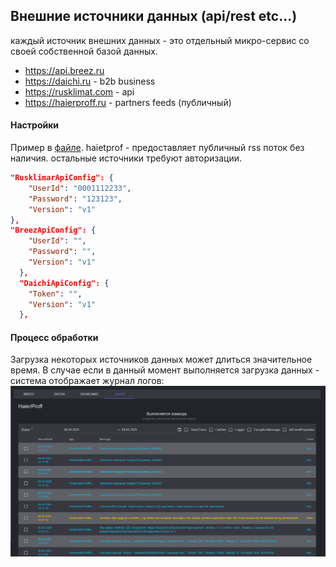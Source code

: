 ## Внешние источники данных (api/rest etc...)
каждый источник внешних данных - это отдельный микро-сервис со своей собственной базой данных.

 - https://api.breez.ru
 - https://daichi.ru - b2b business
 - https://rusklimat.com - api
 - https://haierproff.ru - partners feeds (публичный)

#### Настройки
Пример в [файле](outers-credentials-example.json).
haietprof - предоставляет публичный rss поток без наличия.
остальные источники требуют авторизации.
```json
"RusklimarApiConfig": {
    "UserId": "0001112233",
    "Password": "123123",
    "Version": "v1"
},
"BreezApiConfig": {
    "UserId": "",
    "Password": "",
    "Version": "v1"
  },
  "DaichiApiConfig": {
    "Token": "",
    "Version": "v1"
  },
```

#### Процесс обработки
Загрузка некоторых источников данных может длиться значительное время. В случае если в данный момент выполняется загрузка данных - система отображает журнал логов:
![download-progress](FeedsHaierProffRuService/img/download-progress.png)